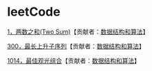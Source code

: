 # leetCode

[1，两数之和(Two Sum)](<https://github.com/sdwwld/leetCode/blob/master/src/main/java/com/wld/java/leetcode/leetCode0001.md>)【贡献者：[数据结构和算法](https://leetcode-cn.com/u/sdwwld)】

[300，最长上升子序列](https://github.com/sdwwld/leetCode/blob/master/src/main/java/com/wld/java/leetcode/leetCode0300.md)【贡献者：[数据结构和算法](https://leetcode-cn.com/u/sdwwld)】

[1014，最佳观光组合](https://github.com/sdwwld/leetCode/blob/master/src/main/java/com/wld/java/leetcode/leetCode1014.md)【贡献者：[数据结构和算法](https://leetcode-cn.com/u/sdwwld)】

